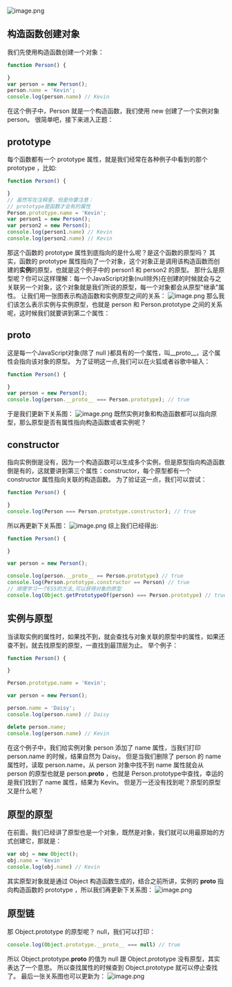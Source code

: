 ![image.png](https://cdn.nlark.com/yuque/0/2021/png/309803/1618383197220-a212f03c-a153-4f1d-86fc-9e2e4d72f953.png#align=left&display=inline&height=629&margin=%5Bobject%20Object%5D&name=image.png&originHeight=746&originWidth=600&size=210368&status=done&style=none&width=506)
## 构造函数创建对象
我们先使用构造函数创建一个对象：
```javascript
function Person() {

}
var person = new Person();
person.name = 'Kevin';
console.log(person.name) // Kevin
```
在这个例子中，Person 就是一个构造函数，我们使用 new 创建了一个实例对象 person。
很简单吧，接下来进入正题：
## prototype
每个函数都有一个 prototype 属性，就是我们经常在各种例子中看到的那个 prototype ，比如:
```javascript
function Person() {

}
// 虽然写在注释里，但是你要注意：
// prototype是函数才会有的属性
Person.prototype.name = 'Kevin';
var person1 = new Person();
var person2 = new Person();
console.log(person1.name) // Kevin
console.log(person2.name) // Kevin
```
那这个函数的 prototype 属性到底指向的是什么呢？是这个函数的原型吗？
其实，函数的 prototype 属性指向了一个对象，这个对象正是调用该构造函数而创建的**实例**的原型，也就是这个例子中的 person1 和 person2 的原型。
那什么是原型呢？你可以这样理解：每一个JavaScript对象(null除外)在创建的时候就会与之关联另一个对象，这个对象就是我们所说的原型，每一个对象都会从原型"继承"属性。
让我们用一张图表示构造函数和实例原型之间的关系：
![image.png](https://cdn.nlark.com/yuque/0/2021/png/309803/1618383867890-91c2571d-7351-4185-910f-d930a2cf2247.png#align=left&display=inline&height=140&margin=%5Bobject%20Object%5D&name=image.png&originHeight=208&originWidth=579&size=11670&status=done&style=none&width=391)
那么我们该怎么表示实例与实例原型，也就是 person 和 Person.prototype 之间的关系呢，这时候我们就要讲到第二个属性：
## __proto__
这是每一个JavaScript对象(除了 null )都具有的一个属性，叫__proto__，这个属性会指向该对象的原型。
为了证明这一点,我们可以在火狐或者谷歌中输入：
```javascript
function Person() {

}
var person = new Person();
console.log(person.__proto__ === Person.prototype); // true
```
于是我们更新下关系图：
![image.png](https://cdn.nlark.com/yuque/0/2021/png/309803/1618383985739-cac0abf9-9881-445c-920a-694f8202b941.png#align=left&display=inline&height=231&margin=%5Bobject%20Object%5D&name=image.png&originHeight=290&originWidth=576&size=16952&status=done&style=none&width=458)
既然实例对象和构造函数都可以指向原型，那么原型是否有属性指向构造函数或者实例呢？
## constructor
指向实例倒是没有，因为一个构造函数可以生成多个实例，但是原型指向构造函数倒是有的，这就要讲到第三个属性：constructor，每个原型都有一个 constructor 属性指向关联的构造函数。
为了验证这一点，我们可以尝试：
```javascript
function Person() {

}
console.log(Person === Person.prototype.constructor); // true
```
所以再更新下关系图：
![image.png](https://cdn.nlark.com/yuque/0/2021/png/309803/1618384407561-8338c1ba-eed8-4ba6-b323-60fdfdc0acac.png#align=left&display=inline&height=213&margin=%5Bobject%20Object%5D&name=image.png&originHeight=290&originWidth=580&size=19667&status=done&style=none&width=425)
综上我们已经得出:
```javascript
function Person() {

}

var person = new Person();

console.log(person.__proto__ == Person.prototype) // true
console.log(Person.prototype.constructor == Person) // true
// 顺便学习一个ES5的方法,可以获得对象的原型
console.log(Object.getPrototypeOf(person) === Person.prototype) // true
```
## 实例与原型
当读取实例的属性时，如果找不到，就会查找与对象关联的原型中的属性，如果还查不到，就去找原型的原型，一直找到最顶层为止。
举个例子：
```javascript
function Person() {

}

Person.prototype.name = 'Kevin';

var person = new Person();

person.name = 'Daisy';
console.log(person.name) // Daisy

delete person.name;
console.log(person.name) // Kevin
```
在这个例子中，我们给实例对象 person 添加了 name 属性，当我们打印 person.name 的时候，结果自然为 Daisy。
但是当我们删除了 person 的 name 属性时，读取 person.name，从 person 对象中找不到 name 属性就会从 person 的原型也就是 person.__proto__ ，也就是 Person.prototype中查找，幸运的是我们找到了 name 属性，结果为 Kevin。
但是万一还没有找到呢？原型的原型又是什么呢？
## 原型的原型
在前面，我们已经讲了原型也是一个对象，既然是对象，我们就可以用最原始的方式创建它，那就是：
```javascript
var obj = new Object();
obj.name = 'Kevin'
console.log(obj.name) // Kevin
```
其实原型对象就是通过 Object 构造函数生成的，结合之前所讲，实例的 __proto__ 指向构造函数的 prototype ，所以我们再更新下关系图：
![image.png](https://cdn.nlark.com/yuque/0/2021/png/309803/1618384667410-53f824da-0884-4e02-a99f-7e820096fd84.png#align=left&display=inline&height=408&margin=%5Bobject%20Object%5D&name=image.png&originHeight=477&originWidth=590&size=31470&status=done&style=none&width=505)
## 原型链
那 Object.prototype 的原型呢？
null，我们可以打印：
```javascript
console.log(Object.prototype.__proto__ === null) // true
```
所以 Object.prototype.__proto__ 的值为 null 跟 Object.prototype 没有原型，其实表达了一个意思。
所以查找属性的时候查到 Object.prototype 就可以停止查找了。
最后一张关系图也可以更新为：
![image.png](https://cdn.nlark.com/yuque/0/2021/png/309803/1618384870492-76045a13-bce8-4bb6-9d36-366529f64fe9.png#align=left&display=inline&height=363&margin=%5Bobject%20Object%5D&name=image.png&originHeight=525&originWidth=590&size=33592&status=done&style=none&width=408)

